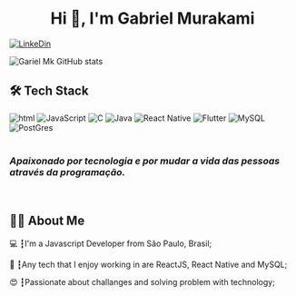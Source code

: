 <h1 align="center">Hi 👋, I'm Gabriel Murakami</h1>

[![LinkeDin](https://img.shields.io/badge/LinkedIn-0077B5?style=for-the-badge&logo=linkedin&logoColor=white)](https://www.linkedin.com/in/gabriel-mk-64231b129/)

![Gariel Mk GitHub stats](https://github-readme-stats.vercel.app/api?username=gabrielmurakami&title_color=000&text_color=5C5C5C&bg_color=F6F6F6&show_icons=true&icon_color=5FB25F)

## 🛠 Tech Stack

<div>
    <img align="center" alt='html' src='https://img.shields.io/badge/HTML-239120?style=for-the-badge&logo=html5&logoColor=white'>
    <img align="center" alt='JavaScript' src='https://img.shields.io/badge/JavaScript-F7DF1E?style=for-the-badge&logo=javascript&logoColor=black'>
    <img align="center" alt='C' src='https://img.shields.io/badge/C-00599C?style=for-the-badge&logo=c&logoColor=white'>
    <img align="center" alt='Java' src='https://img.shields.io/badge/Java-ED8B00?style=for-the-badge&logo=java&logoColor=whitehttps://img.shields.io/badge/Java-ED8B00?style=for-the-badge&logo=java&logoColor=white'>
    <img align="center" alt='React Native' src='https://img.shields.io/badge/React_Native-20232A?style=for-the-badge&logo=react&logoColor=61DAFB'>
    <img align="center" alt='Flutter' src='https://img.shields.io/badge/Flutter-02569B?style=for-the-badge&logo=flutter&logoColor=white'>
    <img align="center" alt='MySQL' src='https://img.shields.io/badge/MySQL-00000F?style=for-the-badge&logo=mysql&logoColor=white'>
    <img align="center" alt='PostGres' src='https://img.shields.io/badge/PostgreSQL-316192?style=for-the-badge&logo=postgresql&logoColor=white'>
</div>

</br>

### *Apaixonado por tecnologia e por mudar a vida das pessoas através da programação.*

</br>

## 👨‍💻 About Me

💻 ┇I'm a Javascript Developer from São Paulo,  Brasil;

💾 ┇Any tech that I enjoy working in are ReactJS, React Native and MySQL;

😍 ┇Passionate about challanges and solving problem with technology;
